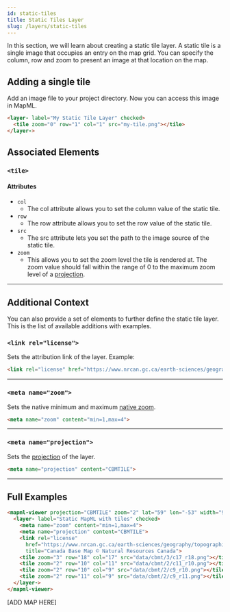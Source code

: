 ```yaml
---
id: static-tiles
title: Static Tiles Layer
slug: /layers/static-tiles
---
```


In this section, we will learn about creating a static tile layer. A static tile is a single image that occupies an entry on the map grid. You can specify the column, row and zoom
to present an image at that location on the map.

## Adding a single tile

Add an image file to your project directory. Now you can access this image in MapML.

```html
<layer- label="My Static Tile Layer" checked>
  <tile zoom="0" row="1" col="1" src="my-tile.png"></tile>
</layer->

```

## Associated Elements

### `<tile>`

#### Attributes

- `col`
  - The col attribute allows you to set the column value of the static tile.
- `row`
  - The row attribute allows you to set the row value of the static tile.
- `src`
  - The src attribute lets you set the path to the image source of the static tile.
- `zoom`
  - This allows you to set the zoom level the tile is rendered at. The zoom value should fall within the range of 0 to the maximum zoom level of a [projection](http://example.org/).

---

## Additional Context

You can also provide a set of elements to further define the static tile layer. This is the list of available additions with examples.

### `<link rel="license">` 

Sets the attribution link of the layer. Example:

```html
<link rel="license" href="https://www.nrcan.gc.ca/earth-sciences/geography/topographic-information/free-data-geogratis/licence/17285" title="Canada Base Map © Natural Resources Canada">
```

---

### `<meta name="zoom">` 

Sets the native minimum and maximum [native zoom](http://example.org/).

```html
<meta name="zoom" content="min=1,max=4">
```

---

### `<meta name="projection">` 

Sets the [projection](http://example.org/) of the layer. 

```html
<meta name="projection" content="CBMTILE">
```

---

## Full Examples

```html
<mapml-viewer projection="CBMTILE" zoom="2" lat="59" lon="-53" width="900" height="400" controls>
  <layer- label="Static MapML with tiles" checked>
    <meta name="zoom" content="min=1,max=4">
    <meta name="projection" content="CBMTILE">
    <link rel="license"
      href="https://www.nrcan.gc.ca/earth-sciences/geography/topographic-information/free-data-geogratis/licence/17285"
      title="Canada Base Map © Natural Resources Canada">
    <tile zoom="3" row="18" col="17" src="data/cbmt/3/c17_r18.png"></tile>
    <tile zoom="2" row="10" col="11" src="data/cbmt/2/c11_r10.png"></tile>
    <tile zoom="2" row="10" col="9" src="data/cbmt/2/c9_r10.png"></tile>
    <tile zoom="2" row="11" col="9" src="data/cbmt/2/c9_r11.png"></tile>
  </layer->
</mapml-viewer>
```
[ADD MAP HERE]
